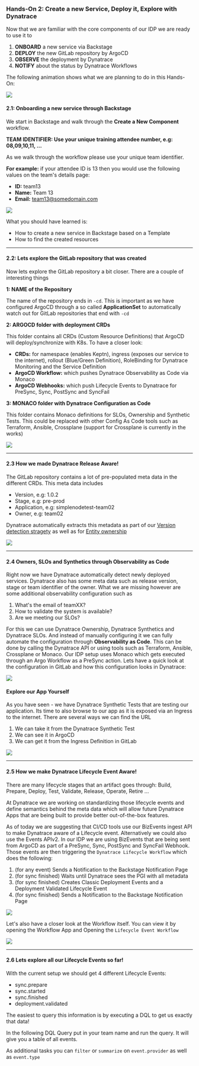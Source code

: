 ### Hands-On 2: Create a new Service, Deploy it, Explore with Dynatrace

Now that we are familiar with the core components of our IDP we are ready to use it to 
1. **ONBOARD** a new service via Backstage
2. **DEPLOY** the new GitLab repository by ArgoCD
3. **OBSERVE** the deployment by Dynatrace
4. **NOTIFY** about the status by Dynatrace Workflows

The following animation shows what we are planning to do in this Hands-On:

![](https://raw.githubusercontent.com/dynatrace-perfclinics/platform-engineering-tutorial/main/images/handson2_animation_animated.gif)

#### 2.1: Onboarding a new service through Backstage

We start in Backstage and walk through the **Create a New Component** workflow. 

**TEAM IDENTIFIER: Use your unique training attendee number, e.g: 08,09,10,11, ...**

As we walk through the workflow please use your unique team identifier. 

**For example:** if your attendee ID is 13 then you would use the following values on the team's details page:
* **ID:** team13
* **Name:** Team 13
* **Email:** team13@somedomain.com

![](https://raw.githubusercontent.com/dynatrace-perfclinics/platform-engineering-tutorial/main/images/handson2_21_createinbackstage.png)

What you should have learned is:
* How to create a new service in Backstage based on a Template
* How to find the created resources

---

#### 2.2: Lets explore the GitLab repository that was created

Now lets explore the GitLab repository a bit closer. There are a couple of interesting things

**1: NAME of the Repository**

The name of the repository ends in `-cd`. This is important as we have configured ArgoCD through a so called **ApplicationSet** to automatically watch out for GitLab repositories that end with `-cd`

**2: ARGOCD folder with deployment CRDs**

This folder contains all CRDs (Custom Resource Definitions) that ArgoCD will deploy/synchronize with K8s. To have a closer look:
* **CRDs:** for namespace (enables Keptn), ingress (exposes our service to the internet), rollout (Blue/Green Definition), RoleBinding for Dynatrace Monitoring and the Service Definition 
* **ArgoCD Workflow:** which pushes Dynatrace Observability as Code via Monaco
* **ArgoCD Webhooks:** which push Lifecycle Events to Dynatrace for PreSync, Sync, PostSync and SyncFail

**3: MONACO folder with Dynatrace Configuration as Code**

This folder contains Monaco definitions for SLOs, Ownership and Synthetic Tests. This could be replaced with other Config As Code tools such as Terraform, Ansible, Crossplane (support for Crossplane is currently in the works)

![](https://raw.githubusercontent.com/dynatrace-perfclinics/platform-engineering-tutorial/main/images/handson2_22_explorerepo_1.png)

---

#### 2.3 How we made Dynatrace Release Aware!

The GitLab repository contains a lot of pre-populated meta data in the different CRDs. This meta data includes
* Version, e.g: 1.0.2
* Stage, e.g: pre-prod
* Application, e.g: simplenodetest-team02
* Owner, e.g: team02

Dynatrace automatically extracts this metadata as part of our [Version detection stragety](https://docs.dynatrace.com/docs/platform-modules/automations/release-monitoring/version-detection-strategies) as well as for [Entity ownership](https://docs.dynatrace.com/docs/manage/ownership/best-practices)

![](https://raw.githubusercontent.com/dynatrace-perfclinics/platform-engineering-tutorial/main/images/handson2_22_releaseawareness_1.png)

---

#### 2.4 Owners, SLOs and Synthetics through Observability as Code

Right now we have Dynatrace automatically detect newly deployed services. Dynatrace also has some meta data such as release version, stage or team identifier of the owner. What we are missing however are some additional observability configuration such as
1. What's the email of teamXX?
2. How to validate the system is available?
3. Are we meeting our SLOs?

For this we can use Dynatrace Ownership, Dynatrace Synthetics and Dynatrace SLOs. And instead of manually configuring it we can fully automate the configuration through **Observability as Code**. This can be done by calling the Dynatrace API or using tools such as Terraform, Ansible, Crossplane or Monaco. Our IDP setup uses Monaco which gets executed through an Argo Workflow as a PreSync action. Lets have a quick look at the configuration in GitLab and how this configuration looks in Dynatrace:

![](https://raw.githubusercontent.com/dynatrace-perfclinics/platform-engineering-tutorial/main/images/handson2_24_configascode_1.png)

#### Explore our App Yourself

As you have seen - we have Dynatrace Synthetic Tests that are testing our application. Its time to also browse to our app as it is exposed via an Ingress to the internet. There are several ways we can find the URL
1. We can take it from the Dynatrace Synthetic Test
2. We can see it in ArgoCD
3. We can get it from the Ingress Definition in GitLab

![](https://raw.githubusercontent.com/dynatrace-perfclinics/platform-engineering-tutorial/main/images/handson2_24_exploreourapp_1.png)

---

#### 2.5 How we make Dynatrace Lifecycle Event Aware!

There are many lifecycle stages that an artifact goes through: Build, Prepare, Deploy, Test, Validate, Release, Operate, Retire ...

At Dynatrace we are working on standardizing those lifecycle events and define semantics behind the meta data which will allow future Dynatrace Apps that are being built to provide better out-of-the-box features.

As of today we are suggesting that CI/CD tools use our BizEvents ingest API to make Dynatrace aware of a Lifecycle event. Alternatively we could also use the Events APIv2. In our IDP we are using BizEvents that are being sent from ArgoCD as part of a PreSync, Sync, PostSync and SyncFail Webhook. Those events are then triggering the `Dynatrace Lifecycle Workflow` which does the following:
1. (for any event) Sends a Notification to the Backstage Notification Page
2. (for sync finished) Waits until Dynatrace sees the PGI with all metadata
3. (for sync finished) Creates Classic Deployment Events and a Deployment Validated Lifecycle Event
4. (for sync finished) Sends a Notification to the Backstage Notification Page

![](https://raw.githubusercontent.com/dynatrace-perfclinics/platform-engineering-tutorial/main/images/handson2_22_lifecycleevents_1.png)

Let's also have a closer look at the Workflow itself. You can view it by opening the Workflow App and Opening the `Lifecycle Event Workflow`

![](https://raw.githubusercontent.com/dynatrace-perfclinics/platform-engineering-tutorial/main/images/handson2_25_understandworkflow_1.png)

---

#### 2.6 Lets explore all our Lifecycle Events so far!

With the current setup we should get 4 different Lifecycle Events:
* sync.prepare
* sync.started
* sync.finished
* deployment.validated

The easiest to query this information is by executing a DQL to get us exactly that data!

In the following DQL Query put in your team name and run the query. It will give you a table of all events.

As additional tasks you can `filter` or `summarize` on `event.provider` as well as `event.type`
